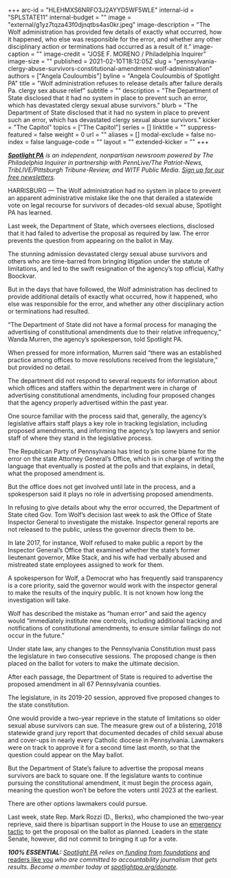 +++
arc-id = "HLEHMXS6NRFO3J2AYYD5WF5WLE"
internal-id = "SPLSTATE11"
internal-budget = ""
image = "external/g1yz7tqza43f0djnqtbs4as0kr.jpeg"
image-description = "The Wolf administration has provided few details of exactly what occurred, how it happened, who else was responsible for the error, and whether any other disciplinary action or terminations had occurred as a result of it."
image-caption = ""
image-credit = "JOSE F. MORENO / Philadelphia Inquirer"
image-size = ""
published = 2021-02-10T18:12:05Z
slug = "pennsylvania-clergy-abuse-survivors-constitutional-amendment-wolf-administration"
authors = ["Angela Couloumbis"]
byline = "Angela Couloumbis of Spotlight PA"
title = "Wolf administration refuses to release details after failure derails Pa. clergy sex abuse relief"
subtitle = ""
description = "The Department of State disclosed that it had no system in place to prevent such an error, which has devastated clergy sexual abuse survivors."
blurb = "The Department of State disclosed that it had no system in place to prevent such an error, which has devastated clergy sexual abuse survivors."
kicker = "The Capitol"
topics = ["The Capitol"]
series = []
linktitle = ""
suppress-featured = false
weight = 0
url = ""
aliases = []
modal-exclude = false
no-index = false
language-code = ""
layout = ""
extended-kicker = ""
+++

<a href="https://www.spotlightpa.org/"><i><b>Spotlight PA</b></i></a><i> is an independent, nonpartisan newsroom powered by The Philadelphia Inquirer in partnership with PennLive/The Patriot-News, TribLIVE/Pittsburgh Tribune-Review, and WITF Public Media. </i><a href="https://www.spotlightpa.org/newsletters"><i>Sign up for our free newsletters</i></a><i>.</i>

HARRISBURG — The Wolf administration had no system in place to prevent an apparent administrative mistake like the one that derailed a statewide vote on legal recourse for survivors of decades-old sexual abuse, Spotlight PA has learned.

Last week, the Department of State, which oversees elections, disclosed that it had failed to advertise the proposal as required by law. The error prevents the question from appearing on the ballot in May.

The stunning admission devastated clergy sexual abuse survivors and others who are time-barred from bringing litigation under the statute of limitations, and led to the swift resignation of the agency’s top official, Kathy Boockvar.

But in the days that have followed, the Wolf administration has declined to provide additional details of exactly what occurred, how it happened, who else was responsible for the error, and whether any other disciplinary action or terminations had resulted.

“The Department of State did not have a formal process for managing the advertising of constitutional amendments due to their relative infrequency,” Wanda Murren, the agency’s spokesperson, told Spotlight PA.

<script src="https://www.spotlightpa.org/embed.js" async></script><div data-spl-embed-version="1" data-spl-src="https://www.spotlightpa.org/embeds/newsletter/"></div>

When pressed for more information, Murren said “there was an established practice among offices to move resolutions received from the legislature,” but provided no detail.

The department did not respond to several requests for information about which offices and staffers within the department were in charge of advertising constitutional amendments, including four proposed changes that the agency properly advertised within the past year.

One source familiar with the process said that, generally, the agency’s legislative affairs staff plays a key role in tracking legislation, including proposed amendments, and informing the agency’s top lawyers and senior staff of where they stand in the legislative process.

The Republican Party of Pennsylvania has tried to pin some blame for the error on the state Attorney General’s Office, which is in charge of writing the language that eventually is posted at the polls and that explains, in detail, what the proposed amendment is.

But the office does not get involved until late in the process, and a spokesperson said it plays no role in advertising proposed amendments.

In refusing to give details about why the error occurred, the Department of State cited Gov. Tom Wolf’s decision last week to ask the Office of State Inspector General to investigate the mistake. Inspector general reports are not released to the public, unless the governor directs them to be.

In late 2017, for instance, Wolf refused to make public a report by the Inspector General’s Office that examined whether the state’s former lieutenant governor, Mike Stack, and his wife had verbally abused and mistreated state employees assigned to work for them.

A spokesperson for Wolf, a Democrat who has frequently said transparency is a core priority, said the governor would work with the inspector general to make the results of the inquiry public. It is not known how long the investigation will take.

Wolf has described the mistake as “human error” and said the agency would “immediately institute new controls, including additional tracking and notifications of constitutional amendments, to ensure similar failings do not occur in the future.”

Under state law, any changes to the Pennsylvania Constitution must pass the legislature in two consecutive sessions. The proposed change is then placed on the ballot for voters to make the ultimate decision.

<script src="https://www.spotlightpa.org/embed.js" async></script><div data-spl-embed-version="1" data-spl-src="https://www.spotlightpa.org/embeds/donate/?teaser_text=Spotlight%20PA%20provides%20essential%2C%20public-service%20journalism%20thanks%20to%20readers%20like%20you.%20Help%20us%20continue%20that%20work."></div>

After each passage, the Department of State is required to advertise the proposed amendment in all 67 Pennsylvania counties.

The legislature, in its 2019-20 session, approved five proposed changes to the state constitution.

One would provide a two-year reprieve in the statute of limitations so older sexual abuse survivors can sue. The measure grew out of a blistering, 2018 statewide grand jury report that documented decades of child sexual abuse and cover-ups in nearly every Catholic diocese in Pennsylvania. Lawmakers were on track to approve it for a second time last month, so that the question could appear on the May ballot.

But the Department of State’s failure to advertise the proposal means survivors are back to square one. If the legislature wants to continue pursuing the constitutional amendment, it must begin the process again, meaning the question won’t be before the voters until 2023 at the earliest.

There are other options lawmakers could pursue.

Last week, state Rep. Mark Rozzi (D., Berks), who championed the two-year reprieve, said there is bipartisan support in the House to use an <a href="https://www.spotlightpa.org/news/2021/02/pennsylvania-clergy-abuse-victims-emergency-constitutional-amendment/">emergency tactic</a> to get the proposal on the ballot as planned. Leaders in the state Senate, however, did not commit to bringing it up for a vote.

<i><b>100% ESSENTIAL:</b></i><i> </i><a href="https://www.spotlightpa.org/"><i>Spotlight PA</i></a><i> relies on</i><a href="https://www.spotlightpa.org/support"><i> funding from foundations</i></a><i> </i><a href="https://www.spotlightpa.org/support">and readers like you</a><i> who are committed to accountability journalism that gets results. Become a member today at </i><a href="http://spotlightpa.fundjournalism.org/donate?campaign=701Dn000000YgovIAC"><i>spotlightpa.org/donate</i></a><i>.</i>

<script src="https://www.spotlightpa.org/embed.js" async></script><div data-spl-embed-version="1" data-spl-src="https://www.spotlightpa.org/embeds/tips/?tip_text=Do%20you%20have%20information%20on%20the%20%3Cb%3EDepartment%20of%20State%E2%80%99s%20error%20in%20not%20advertising%20a%20constitutional%20amendment%20to%20give%20survivors%20of%20childhood%20sexual%20abuse%20a%20chance%20to%20sue%3C%2Fb%3E%3F%20We%E2%80%99re%20investigating%20and%20want%20to%20hear%20from%20you."></div>
